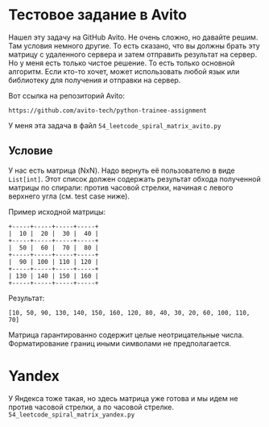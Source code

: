 # Тестовое задание в Avito

Нашел эту задачу на GitHub Avito. Не очень сложно, но давайте решим. Там условия немного другие. То есть сказано, что вы должны брать эту матрицу с удаленного сервера и затем отправить результат на сервер. Но у меня есть только чистое решение. То есть только основной алгоритм. Если кто-то хочет, может использовать любой язык или библиотеку для получения и отправки на сервер.

Вот ссылка на репозиторий Avito: 
```
https://github.com/avito-tech/python-trainee-assignment
```
У меня эта задача в файл ``54_leetcode_spiral_matrix_avito.py``
## Условие

У нас есть матрица (NxN). Надо вернуть её пользователю в виде `List[int]`. Этот список должен содержать результат обхода полученной матрицы по спирали: против часовой стрелки, начиная с левого верхнего угла (см. test case ниже).

Пример исходной матрицы:

``` 
+-----+-----+-----+-----+
|  10 |  20 |  30 |  40 |
+-----+-----+-----+-----+
|  50 |  60 |  70 |  80 |
+-----+-----+-----+-----+
|  90 | 100 | 110 | 120 |
+-----+-----+-----+-----+
| 130 | 140 | 150 | 160 |
+-----+-----+-----+-----+
```

Результат:
```
[10, 50, 90, 130, 140, 150, 160, 120, 80, 40, 30, 20, 60, 100, 110, 70]
```

Матрица гарантированно содержит целые неотрицательные числа. Форматирование границ иными символами не предполагается.

# Yandex
У Яндекса тоже такая, но здесь матрица уже готова и мы идем не против часовой стрелки, а по часовой стрелке.
``54_leetcode_spiral_matrix_yandex.py``
